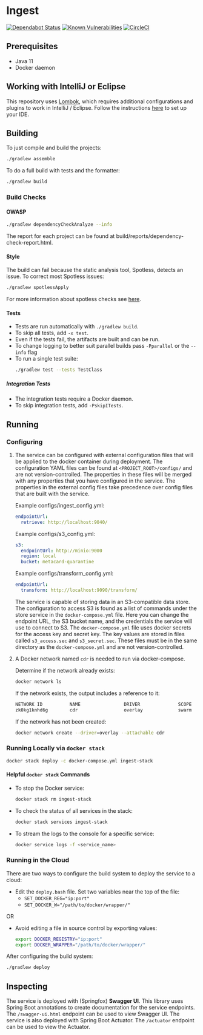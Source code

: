 # Ingest
[![Dependabot Status](https://api.dependabot.com/badges/status?host=github&repo=connexta/ion-ingest)](https://dependabot.com)
[![Known Vulnerabilities](https://snyk.io/test/github/connexta/ion-ingest/badge.svg)](https://snyk.io/test/github/connexta/ion-ingest)
[![CircleCI](https://circleci.com/gh/connexta/ion-ingest/tree/master.svg?style=svg)](https://circleci.com/gh/connexta/ion-ingest/tree/master)

## Prerequisites
* Java 11
* Docker daemon

## Working with IntelliJ or Eclipse
This repository uses [Lombok](https://projectlombok.org/), which requires additional configurations and plugins to work in IntelliJ / Eclipse.
Follow the instructions [here](https://www.baeldung.com/lombok-ide) to set up your IDE.

## Building
To just compile and build the projects:
```bash
./gradlew assemble
```
To do a full build with tests and the formatter:
```bash
./gradlew build
```

### Build Checks
#### OWASP
```bash
./gradlew dependencyCheckAnalyze --info
```
The report for each project can be found at build/reports/dependency-check-report.html.

#### Style
The build can fail because the static analysis tool, Spotless, detects an issue. To correct most Spotless issues:
```bash
./gradlew spotlessApply
```

For more information about spotless checks see
[here](https://github.com/diffplug/spotless/tree/master/plugin-gradle#custom-rules).

#### Tests
* Tests are run automatically with `./gradlew build`.
* To skip all tests, add `-x test`.
* Even if the tests fail, the artifacts are built and can be run.
* To change logging to better suit parallel builds pass `-Pparallel` or the `--info` flag
* To run a single test suite:
    ```bash
    ./gradlew test --tests TestClass
    ```

##### Integration Tests
* The integration tests require a Docker daemon.
* To skip integration tests, add `-PskipITests`.

## Running
### Configuring
1. The service can be configured with external configuration files that will be applied to the docker container during deployment.
    The configuration YAML files can be found at `<PROJECT_ROOT>/configs/` and are not version-controlled.
    The properties in these files will be merged with any properties that you have configured in the service.
    The properties in the external config files take precedence over config files that are built with the service.

    Example configs/ingest_config.yml:
    ```yaml
    endpointUrl:
      retrieve: http://localhost:9040/
    ```

    Example configs/s3_config.yml:
    ```yaml
    s3:
      endpointUrl: http://minio:9000
      region: local
      bucket: metacard-quarantine
    ```

    Example configs/transform_config.yml:
    ```yaml
    endpointUrl:
      transform: http://localhost:9090/transform/
    ```

    The service is capable of storing data in an S3-compatible data store.
    The configuration to access S3 is found as a list of commands under the store service in the `docker-compose.yml` file.
    Here you can change the endpoint URL, the S3 bucket name, and the credentials the service will use to connect to S3.
    The `docker-compose.yml` file uses docker secrets for the access key and secret key.
    The key values are stored in files called `s3_access.sec` and `s3_secret.sec`.
    These files must be in the same directory as the `docker-compose.yml` and are not version-controlled.

2. A Docker network named `cdr` is needed to run via docker-compose.

    Determine if the network already exists:
    ```bash
    docker network ls
    ```
    If the network exists, the output includes a reference to it:
    ```bash
    NETWORK ID          NAME                DRIVER              SCOPE
    zk0kg1knhd6g        cdr                 overlay             swarm
    ```
    If the network has not been created:
    ```bash
    docker network create --driver=overlay --attachable cdr
    ```

### Running Locally via `docker stack`
```bash
docker stack deploy -c docker-compose.yml ingest-stack
```

#### Helpful `docker stack` Commands
* To stop the Docker service:
    ```bash
    docker stack rm ingest-stack
    ```
* To check the status of all services in the stack:
    ```bash
    docker stack services ingest-stack
    ```
* To stream the logs to the console for a specific service:
    ```bash
    docker service logs -f <service_name>
    ```

### Running in the Cloud
There are two ways to configure the build system to deploy the service to a cloud:
- Edit the `deploy.bash` file. Set two variables near the top of the file:
  - `SET_DOCKER_REG="ip:port"`
  - `SET_DOCKER_W="/path/to/docker/wrapper/"`

OR

- Avoid editing a file in source control by exporting values:
    ```bash
    export DOCKER_REGISTRY="ip:port"
    export DOCKER_WRAPPER="/path/to/docker/wrapper/"
    ```

After configuring the build system:
```bash
./gradlew deploy
```

## Inspecting
The service is deployed with (Springfox) **Swagger UI**.
This library uses Spring Boot annotations to create documentation for the service endpoints.
The `/swagger-ui.html` endpoint can be used to view Swagger UI.
The service is also deployed with Spring Boot Actuator.
The `/actuator` endpoint can be used to view the Actuator.
